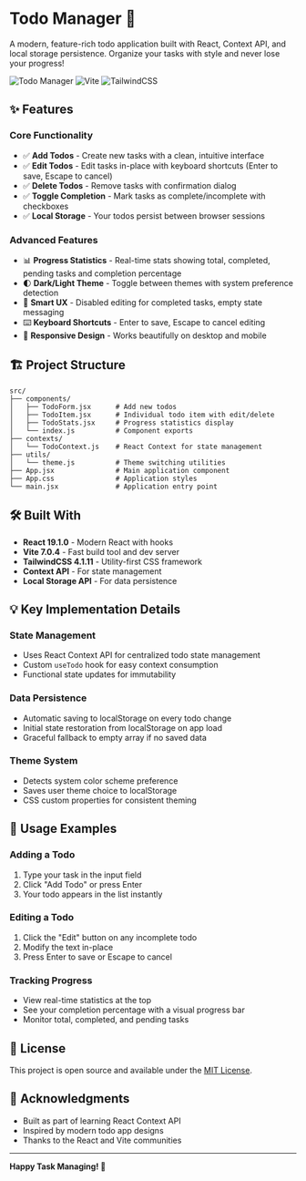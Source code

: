 # Todo Manager 📝

A modern, feature-rich todo application built with React, Context API, and local storage persistence. Organize your tasks with style and never lose your progress!

![Todo Manager](https://img.shields.io/badge/React-19.1.0-61DAFB?style=for-the-badge&logo=react)
![Vite](https://img.shields.io/badge/Vite-7.0.4-646CFF?style=for-the-badge&logo=vite)
![TailwindCSS](https://img.shields.io/badge/Tailwind-4.1.11-06B6D4?style=for-the-badge&logo=tailwindcss)

## ✨ Features

### Core Functionality

- ✅ **Add Todos** - Create new tasks with a clean, intuitive interface
- ✅ **Edit Todos** - Edit tasks in-place with keyboard shortcuts (Enter to save, Escape to cancel)
- ✅ **Delete Todos** - Remove tasks with confirmation dialog
- ✅ **Toggle Completion** - Mark tasks as complete/incomplete with checkboxes
- ✅ **Local Storage** - Your todos persist between browser sessions

### Advanced Features

- 📊 **Progress Statistics** - Real-time stats showing total, completed, pending tasks and completion percentage
- 🌓 **Dark/Light Theme** - Toggle between themes with system preference detection
- 🎯 **Smart UX** - Disabled editing for completed tasks, empty state messaging
- ⌨️ **Keyboard Shortcuts** - Enter to save, Escape to cancel editing
- 📱 **Responsive Design** - Works beautifully on desktop and mobile

## 🏗️ Project Structure

```
src/
├── components/
│   ├── TodoForm.jsx      # Add new todos
│   ├── TodoItem.jsx      # Individual todo item with edit/delete
│   ├── TodoStats.jsx     # Progress statistics display
│   └── index.js          # Component exports
├── contexts/
│   └── TodoContext.js    # React Context for state management
├── utils/
│   └── theme.js          # Theme switching utilities
├── App.jsx               # Main application component
├── App.css               # Application styles
└── main.jsx              # Application entry point
```

## 🛠️ Built With

- **React 19.1.0** - Modern React with hooks
- **Vite 7.0.4** - Fast build tool and dev server
- **TailwindCSS 4.1.11** - Utility-first CSS framework
- **Context API** - For state management
- **Local Storage API** - For data persistence

## 💡 Key Implementation Details

### State Management

- Uses React Context API for centralized todo state management
- Custom `useTodo` hook for easy context consumption
- Functional state updates for immutability

### Data Persistence

- Automatic saving to localStorage on every todo change
- Initial state restoration from localStorage on app load
- Graceful fallback to empty array if no saved data

### Theme System

- Detects system color scheme preference
- Saves user theme choice to localStorage
- CSS custom properties for consistent theming

## 🎯 Usage Examples

### Adding a Todo

1. Type your task in the input field
2. Click "Add Todo" or press Enter
3. Your todo appears in the list instantly

### Editing a Todo

1. Click the "Edit" button on any incomplete todo
2. Modify the text in-place
3. Press Enter to save or Escape to cancel

### Tracking Progress

- View real-time statistics at the top
- See your completion percentage with a visual progress bar
- Monitor total, completed, and pending tasks

## 📄 License

This project is open source and available under the [MIT License](LICENSE).

## 🙏 Acknowledgments

- Built as part of learning React Context API
- Inspired by modern todo app designs
- Thanks to the React and Vite communities

---

**Happy Task Managing! 🎉**
